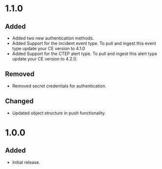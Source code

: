 # 1.1.0
## Added
- Added two new authentication methods.
- Added Support for the incident event type. To pull and ingest this event type update your CE version to 4.1.0
- Added Support for the CTEP alert type. To pull and ingest this alert type update your CE version to 4.2.0.
## Removed
- Removed secret credentials for authentication.
## Changed
- Updated object structure in push functionality.

# 1.0.0
## Added
- Initial release.
